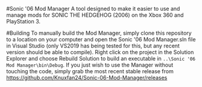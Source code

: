 #Sonic '06 Mod Manager
A tool designed to make it easier to use and manage mods for SONIC THE HEDGEHOG (2006) on the Xbox 360 and PlayStation 3.

#Building
To manually build the Mod Manager, simply clone this repository to a location on your computer and open the Sonic '06 Mod Manager.sln file in Visual Studio (only VS2019 has being tested for this, but any recent version should be able to compile). Right click on the project in the Solution Explorer and choose Rebuild Solution to build an executable in `..\Sonic '06 Mod Manager\bin\Debug`.
If you just wish to use the Manager without touching the code, simply grab the most recent stable release from https://github.com/Knuxfan24/Sonic-06-Mod-Manager/releases